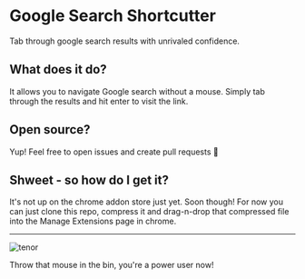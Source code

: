 # Google Search Shortcutter

Tab through google search results with unrivaled confidence.

## What does it do?

It allows you to navigate Google search without a mouse. Simply tab through the results and hit enter to visit the link.

## Open source?

Yup! Feel free to open issues and create pull requests 🙇

## Shweet - so how do I get it?

It's not up on the chrome addon store just yet. Soon though! For now you can just clone this repo, compress it and drag-n-drop that compressed file into the Manage Extensions page in chrome.

---

![tenor](https://user-images.githubusercontent.com/6733407/47382417-c5c94600-d75e-11e8-9761-ca32fcb02fb3.gif)

Throw that mouse in the bin, you're a power user now!
